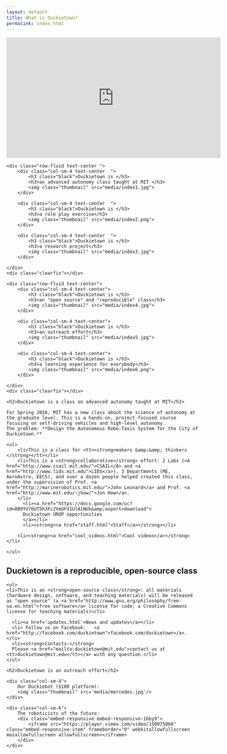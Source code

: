 ```yaml
---
layout: default
title: What is Duckietown?
permalink: index.html
---
```


<div style='text-align: center'>
    <iframe width="560" height="315" src="https://www.youtube.com/embed/-TwocCeJUe8" frameborder="0" allowfullscreen>
        <!-- -->
    </iframe>
</div>

<div class="row-fluid text-center index  ">


    <div class="row-fluid text-center ">
        <div class="col-sm-4 text-center  ">
            <h3 class="black">Duckietown is </h3>
            <h3>an advanced autonomy class taught at MIT </h3>
            <img class="thumbnail" src="media/index1.jpg">
        </div>

        <div class="col-sm-4 text-center  ">
            <h3 class="black">Duckietown is </h3>
            <h3>a role play exercise</h3>
            <img class="thumbnail" src="media/index2.png">
        </div>

        <div class="col-sm-4 text-center  ">
            <h3 class="black">Duckietown is </h3>
            <h3>a research project</h3>
            <img class="thumbnail" src="media/index3.jpg">
        </div>

    </div>
    <div class="clearfix"></div>

    <div class="row-fluid text-center">
        <div class="col-sm-4 text-center">
            <h3 class="black">Duckietown is </h3>
            <h3>an "open source" and "reproducible" class</h3>
            <img class="thumbnail" src="media/index4.jpg">
        </div>

        <div class="col-sm-4 text-center">
            <h3 class="black">Duckietown is </h3>
            <h3>an outreach effort</h3>
            <img class="thumbnail" src="media/index5.jpg">
        </div>

        <div class="col-sm-4 text-center">
            <h3 class="black">Duckietown is </h3>
            <h3>a learning experience for everybody</h3>
            <img class="thumbnail" src="media/index6.png">
        </div>

    </div>
    <div class="clearfix"></div>

</div>

<div class="row-fluid">

    <h2>Duckietown is a class on advanced autonomy taught at MIT</h2>

    For Spring 2016, MIT has a new class about the science of autonomy at the graduate level. This is a hands-on, project-focused course focusing on self-driving vehicles and high-level autonomy.
    The problem: **Design the Autonomous Robo-Taxis System for the City of Duckietown.**

    <ul>
        <li>This is a class for <tt><strong>makers &amp;&amp; thinkers </strong></tt></li>
        <li>This is a <strong>collaborative</strong> effort: 2 Labs (<A href="http://www.csail.mit.edu/">CSAIL</A> and <a href="http://www.lids.mit.edu">LIDS</a>), 3 Departments (ME, AeroAstro, EECS), and over a dozen people helped created this class, under the supervision of Prof. <a href="http://marinerobotics.mit.edu/">John Leonard</a> and Prof. <a href="http://www.mit.edu/~jhow/">Jon How</a>.
        </li>
          <li><a href="https://docs.google.com/uc?id=0B9YU76UT5h3Fc2VmUFd1UlA1NUk&amp;export=download">
          Duckietown UROP opportunities
          </a></li>
          <li><strong><a href="staff.html">Staff</a></strong></li>

        <li><strong><a href="cool_videos.html">Cool videos</a></strong></li>

    </ul>

</div>
<div class="row-fluid">
    <h2>Duckietown is a reproducible, open-source class </h2>

    <ul>
    <li>This is an <strong>open-source class</strong>: all materials (hardware design, software, and teaching materials) will be released as "open source" (a <a href="http://www.gnu.org/philosophy/free-sw.en.html">free software</a> license for code; a Creative Commons license for teaching materials)</li>

      <li><a href='updates.html'>News and updates</a></li>
      <li> Follow us on Facebook:   <a  href="http://facebook.com/duckietown">facebook.com/duckietown</a>.</li>
      <li><strong>Contacts:</strong>
      Please <a href="mailto:duckietown@mit.edu">contact us at <tt>duckietown@mit.edu</tt></a> with any question.</li>
    </ul>

</div>

<div class="row-fluid">

    <h2>Duckietown is an outreach effort</h2>

    <div class="col-sm-4">
        Our Duckiebot ($100 platform):
        <img class="thumbnail" src='media/mercedes.jpg'/>
    </div>

    <div class="col-sm-6">
        The roboticists of the future:
        <div class="embed-responsive embed-responsive-16by9">
            <iframe src="https://player.vimeo.com/video/150075068" class="embed-responsive-item" frameborder="0" webkitallowfullscreen mozallowfullscreen allowfullscreen></iframe>
        </div>
    </div>

</div>
<div class="buffer">
</div>

